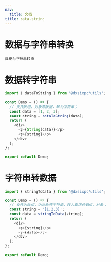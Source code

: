 ```yaml
---
nav:
  title: 文档
title: data-string
---
```


# 数据与字符串转换

<code src="./DataOrString.tsx">数据与字符串转换</code>

# 数据转字符串

```js
import { dataToString } from '@dxsixpc/utils';

const Demo = () => {
  // 支持数组，对象等数据，转为字符串；
  const data = [1, 2, 3];
  const string = dataToString(data);
  return (
    <div>
      <p>{String(data)}</p>
      <p>{string}</p>
    </div>
  );
};

export default Demo;
```

# 字符串转数据

```js
import { stringToData } from '@dxsixpc/utils';

const Demo = () => {
  // 支持伪数组，伪对象等字符串，转为真正的数组，对象；
  const string = '[1,2,3]';
  const data = stringToData(string);
  return (
    <div>
      <p>{string}</p>
      <p>{data}</p>
    </div>
  );
};

export default Demo;
```
